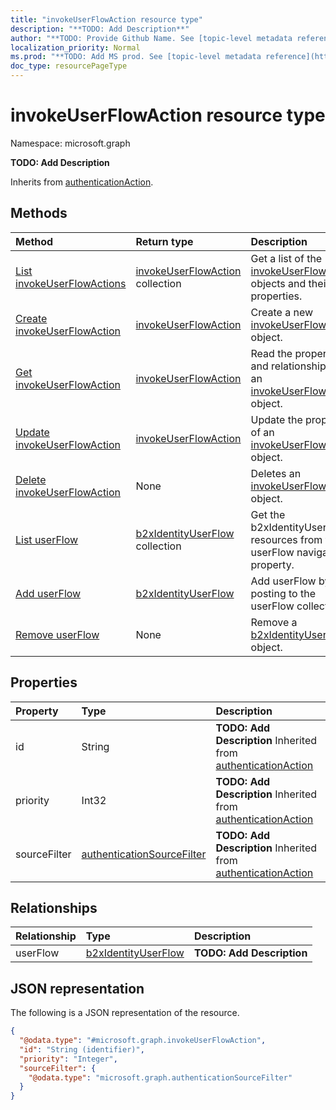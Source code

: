```yaml
---
title: "invokeUserFlowAction resource type"
description: "**TODO: Add Description**"
author: "**TODO: Provide Github Name. See [topic-level metadata reference](https://msgo.azurewebsites.net/add/document/guidelines/metadata.html#topic-level-metadata)**"
localization_priority: Normal
ms.prod: "**TODO: Add MS prod. See [topic-level metadata reference](https://msgo.azurewebsites.net/add/document/guidelines/metadata.html#topic-level-metadata)**"
doc_type: resourcePageType
---
```


# invokeUserFlowAction resource type

Namespace: microsoft.graph

**TODO: Add Description**


Inherits from [authenticationAction](../resources/authenticationaction.md).

## Methods
|Method|Return type|Description|
|:---|:---|:---|
|[List invokeUserFlowActions](../api/invokeuserflowaction-list.md)|[invokeUserFlowAction](../resources/invokeuserflowaction.md) collection|Get a list of the [invokeUserFlowAction](../resources/invokeuserflowaction.md) objects and their properties.|
|[Create invokeUserFlowAction](../api/invokeuserflowaction-create.md)|[invokeUserFlowAction](../resources/invokeuserflowaction.md)|Create a new [invokeUserFlowAction](../resources/invokeuserflowaction.md) object.|
|[Get invokeUserFlowAction](../api/invokeuserflowaction-get.md)|[invokeUserFlowAction](../resources/invokeuserflowaction.md)|Read the properties and relationships of an [invokeUserFlowAction](../resources/invokeuserflowaction.md) object.|
|[Update invokeUserFlowAction](../api/invokeuserflowaction-update.md)|[invokeUserFlowAction](../resources/invokeuserflowaction.md)|Update the properties of an [invokeUserFlowAction](../resources/invokeuserflowaction.md) object.|
|[Delete invokeUserFlowAction](../api/invokeuserflowaction-delete.md)|None|Deletes an [invokeUserFlowAction](../resources/invokeuserflowaction.md) object.|
|[List userFlow](../api/invokeuserflowaction-list-userflow.md)|[b2xIdentityUserFlow](../resources/b2xidentityuserflow.md) collection|Get the b2xIdentityUserFlow resources from the userFlow navigation property.|
|[Add userFlow](../api/invokeuserflowaction-post-userflow.md)|[b2xIdentityUserFlow](../resources/b2xidentityuserflow.md)|Add userFlow by posting to the userFlow collection.|
|[Remove userFlow](../api/invokeuserflowaction-delete-userflow.md)|None|Remove a [b2xIdentityUserFlow](../resources/b2xidentityuserflow.md) object.|

## Properties
|Property|Type|Description|
|:---|:---|:---|
|id|String|**TODO: Add Description** Inherited from [authenticationAction](../resources/authenticationaction.md)|
|priority|Int32|**TODO: Add Description** Inherited from [authenticationAction](../resources/authenticationaction.md)|
|sourceFilter|[authenticationSourceFilter](../resources/authenticationsourcefilter.md)|**TODO: Add Description** Inherited from [authenticationAction](../resources/authenticationaction.md)|

## Relationships
|Relationship|Type|Description|
|:---|:---|:---|
|userFlow|[b2xIdentityUserFlow](../resources/b2xidentityuserflow.md)|**TODO: Add Description**|

## JSON representation
The following is a JSON representation of the resource.
<!-- {
  "blockType": "resource",
  "keyProperty": "id",
  "@odata.type": "microsoft.graph.invokeUserFlowAction",
  "baseType": "Microsoft.Cpim.Api.DataModels.authenticationAction",
  "openType": false
}
-->
``` json
{
  "@odata.type": "#microsoft.graph.invokeUserFlowAction",
  "id": "String (identifier)",
  "priority": "Integer",
  "sourceFilter": {
    "@odata.type": "microsoft.graph.authenticationSourceFilter"
  }
}
```

